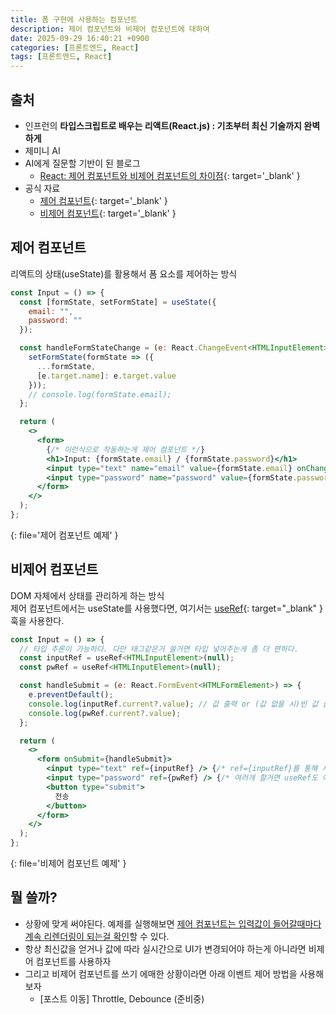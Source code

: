 ```yaml
---
title: 폼 구현에 사용하는 컴포넌트
description: 제어 컴포넌트와 비제어 컴포넌트에 대하여
date: 2025-09-29 16:40:21 +0900
categories: [프론트엔드, React]
tags: [프론트엔드, React]
---
```


## 출처
- 인프런의 **타입스크립트로 배우는 리액트(React.js) : 기초부터 최신 기술까지 완벽하게**
- 제미니 AI
- AI에게 질문할 기반이 된 블로그
  - [React: 제어 컴포넌트와 비제어 컴포넌트의 차이점](https://velog.io/@yukyung/React-%EC%A0%9C%EC%96%B4-%EC%BB%B4%ED%8F%AC%EB%84%8C%ED%8A%B8%EC%99%80-%EB%B9%84%EC%A0%9C%EC%96%B4-%EC%BB%B4%ED%8F%AC%EB%84%8C%ED%8A%B8%EC%9D%98-%EC%B0%A8%EC%9D%B4%EC%A0%90-%ED%86%BA%EC%95%84%EB%B3%B4%EA%B8%B0){: target='_blank' }
- 공식 자료
  - [제어 컴포넌트](https://ko.legacy.reactjs.org/docs/forms.html#controlled-components){: target='_blank' }
  - [비제어 컴포넌트](https://ko.legacy.reactjs.org/docs/uncontrolled-components.html){: target='_blank' }


## 제어 컴포넌트
리액트의 상태(useState)를 활용해서 폼 요소를 제어하는 방식
```jsx
const Input = () => {
  const [formState, setFormState] = useState({
    email: "",
    password: ""
  });

  const handleFormStateChange = (e: React.ChangeEvent<HTMLInputElement>) => {
    setFormState(formState => ({
      ...formState,
      [e.target.name]: e.target.value
    }));
    // console.log(formState.email);
  };

  return (
    <>
      <form>
        {/* 이런식으로 작동하는게 제어 컴포넌트 */}
        <h1>Input: {formState.email} / {formState.password}</h1>
        <input type="text" name="email" value={formState.email} onChange={handleFormStateChange} /> <br />
        <input type="password" name="password" value={formState.password} onChange={handleFormStateChange} />
      </form>
    </>
  );
};
```
{: file='제어 컴포넌트 예제' }


## 비제어 컴포넌트
DOM 자체에서 상태를 관리하게 하는 방식 <br>
제어 컴포넌트에서는 useState를 사용했다면, 여기서는 [useRef](/posts/프론트엔드/react/useRef/){: target="_blank" } 훅을 사용한다.
```jsx
const Input = () => {
  // 타입 추론이 가능하다. 다만 태그같은거 쓸거면 타입 넣어주는게 좀 더 편하다.
  const inputRef = useRef<HTMLInputElement>(null);
  const pwRef = useRef<HTMLInputElement>(null);

  const handleSubmit = (e: React.FormEvent<HTMLFormElement>) => {
    e.preventDefault();
    console.log(inputRef.current?.value); // 값 출력 or (값 없을 시)빈 값 출력
    console.log(pwRef.current?.value);
  };

  return (
    <>
      <form onSubmit={handleSubmit}>
        <input type="text" ref={inputRef} /> {/* ref={inputRef}를 통해 서로 참조 관계 성립 */}
        <input type="password" ref={pwRef} /> {/* 여러개 할거면 useRef도 여러개로 작성해야됨 / 애초에 한꺼번에 관리하라고 만든 훅도 아니라고... */}
        <button type="submit">
          전송
        </button>
      </form>
    </>
  );
};
```
{: file='비제어 컴포넌트 예제' }


## 뭘 쓸까?
- 상황에 맞게 써야된다. 예제를 실행해보면 <ins>제어 컴포넌트는 입력값이 들어갈때마다 계속 리렌더링이 되는걸 확인</ins>할 수 있다.
- 항상 최신값을 얻거나 값에 따라 실시간으로 UI가 변경되어야 하는게 아니라면 비제어 컴포넌트를 사용하자
- 그리고 비제어 컴포넌트를 쓰기 에매한 상황이라면 아래 이벤트 제어 방법을 사용해보자
  - [포스트 이동] Throttle, Debounce (준비중)